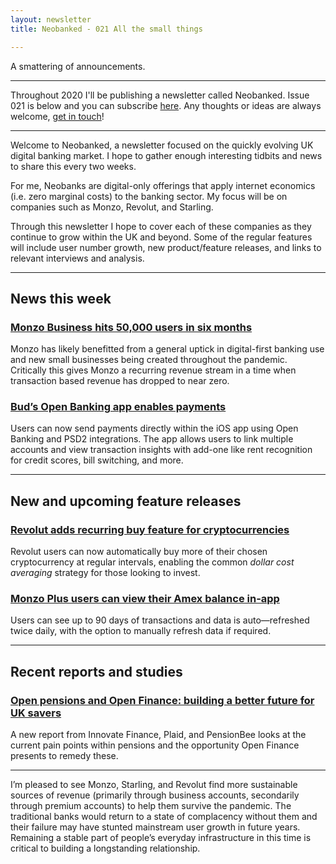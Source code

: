 ```yaml
---
layout: newsletter
title: Neobanked - 021 All the small things

---
```


A smattering of announcements.

---

Throughout 2020 I'll be publishing a newsletter called Neobanked. Issue 021 is below and you can subscribe [here](https://neobanked.substack.com). Any thoughts or ideas are always welcome, [get in touch](murdo.connochie@gmail.com)!

---

Welcome to Neobanked, a newsletter focused on the quickly evolving UK digital banking market. I hope to gather enough interesting tidbits and news to share this every two weeks.

For me, Neobanks are digital-only offerings that apply internet economics (i.e. zero marginal costs) to the banking sector. My focus will be on companies such as Monzo, Revolut, and Starling. 

Through this newsletter I hope to cover each of these companies as they continue to grow within the UK and beyond. Some of the regular features will include user number growth, new product/feature releases, and links to relevant interviews and analysis.

---

## News this week

### [Monzo Business hits 50,000 users in six months](https://www.altfi.com/article/7059_exclusive-monzo-amasses-50000-business-customers-in-just-six-months)
Monzo has likely benefitted from a general uptick in digital-first banking use and new small businesses being created throughout the pandemic. Critically this gives Monzo a recurring revenue stream in a time when transaction based revenue has dropped to near zero.

### [Bud’s Open Banking app enables payments](https://news.thisisbud.com/open-banking/payments-now-available-in-the-bud-app)
Users can now send payments directly within the iOS app using Open Banking and PSD2 integrations. The app allows users to link multiple accounts and view transaction insights with add-one like rent recognition for credit scores, bill switching, and more.

---

## New and upcoming feature releases

### [Revolut adds recurring buy feature for cryptocurrencies](https://www.altcointrading.net/howto/revolut-recurring-buy/)
Revolut users can now automatically buy more of their chosen cryptocurrency at regular intervals, enabling the common *dollar cost averaging* strategy for those looking to invest.

### [Monzo Plus users can view their Amex balance in-app](https://monzo.com/blog/2020/09/24/amex-in-monzo-plus)
Users can see up to 90 days of transactions and data is auto—refreshed twice daily, with the option to manually refresh data if required.

---

## Recent reports and studies

### [Open pensions and Open Finance: building a better future for UK savers](https://f.hubspotusercontent30.net/hubfs/5169784/report-open-pensions-print.pdf)
A new report from Innovate Finance, Plaid, and PensionBee looks at the current pain points within pensions and the opportunity Open Finance presents to remedy these.

---

I’m pleased to see Monzo, Starling, and Revolut find more sustainable sources of revenue (primarily through business accounts, secondarily through premium accounts) to help them survive the pandemic. The traditional banks would return to a state of complacency without them and their failure may have stunted mainstream user growth in future years. Remaining a stable part of people’s everyday infrastructure in this time is critical to building a longstanding relationship.